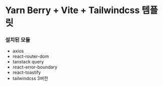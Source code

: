 # Yarn Berry + Vite + Tailwindcss 템플릿

### 설치된 모듈

- axios
- react-router-dom
- tanstack query
- react-error-boundary
- react-toastify
- tailwindcss 3버전
